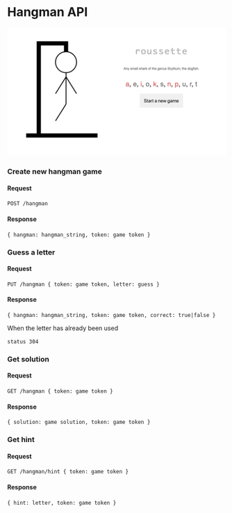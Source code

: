 # Hangman API

![Hangman](hangman.png)


### Create new hangman game

#### Request

```
POST /hangman
```

#### Response

```
{ hangman: hangman_string, token: game token }
```

### Guess a letter

#### Request

```
PUT /hangman { token: game token, letter: guess }
```

#### Response

```
{ hangman: hangman_string, token: game token, correct: true|false }
```

When the letter has already been used

```
status 304
```

### Get solution

#### Request

```
GET /hangman { token: game token }
```
#### Response
```
{ solution: game solution, token: game token }
```
### Get hint

#### Request

```
GET /hangman/hint { token: game token }
```

#### Response

```
{ hint: letter, token: game token }
```

